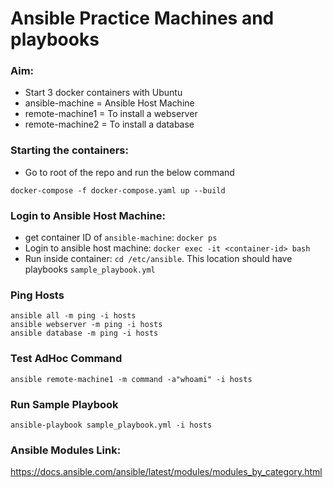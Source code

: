 # Ansible Practice Machines and playbooks

### Aim: 
- Start 3 docker containers with Ubuntu
- ansible-machine = Ansible Host Machine
- remote-machine1 = To install a webserver
- remote-machine2 = To install a database


### Starting the containers:
- Go to root of the repo and run the below command

```
docker-compose -f docker-compose.yaml up --build
```

### Login to Ansible Host Machine:
- get container ID of `ansible-machine`: `docker ps`
- Login to ansible host machine: `docker exec -it <container-id> bash`
- Run inside container: `cd /etc/ansible`. This location should have playbooks `sample_playbook.yml`

### Ping Hosts
```
ansible all -m ping -i hosts
ansible webserver -m ping -i hosts
ansible database -m ping -i hosts
```

### Test AdHoc Command
```
ansible remote-machine1 -m command -a"whoami" -i hosts
```

### Run Sample Playbook
```
ansible-playbook sample_playbook.yml -i hosts
```

### Ansible Modules Link:
https://docs.ansible.com/ansible/latest/modules/modules_by_category.html



